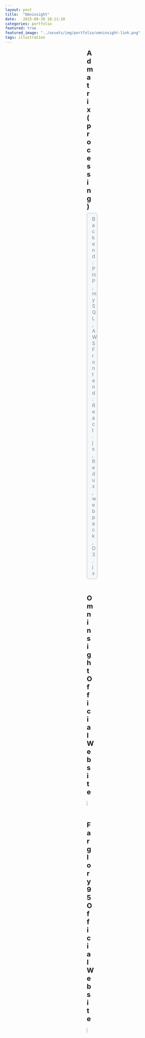 ```yaml
---
layout: post
title:  "Omninsight"
date:   2015-09-30 18:11:10
categories: portfolio
featured: true
featured_image: "../assets/img/portfolio/omninsight-link.png"
tags: illustration
---
```


<div style="padding: 0 15rem 4rem 15rem">
<ul class="task-list">
  <li id="Admatrix">
    <strong>Admatrix (processing)</strong>
    <ul class="task-info">
      <li>Backend: PHP, mySQL, AWS</li>
      <li>Frontend: React.js, Redux, webpack, D3.js</li>
    </ul>
  </li>

  <li id="Omninsight">
    <strong>Omninsight Official Website</strong>
    <!--<ul class="task-info">
      <li>Wordpress customized theme</li>
    </ul>-->
    <p class="article-section">    
      <a href="http://omninsight.io/"  target="_blank">
        <img src="../assets/img/portfolio/omninsight/omni_site.png">    
      </a>
    </p>
  </li>

  <li id="Farglory95">
    <strong>Farglory 95 Official Website</strong>
    <!--<ul class="task-info">
      <li>Wordpress customized theme</li>
    </ul>-->
    <p class="article-section">
      <a href="http://95rich.farglory-realty.com.tw/index.php/zh/index/"  target="_blank">
        <img src="../assets/img/portfolio/omninsight/farglory95.png">    
      </a>
    </p>
  </li>

  <!--<li id="GraceOptical">
    <strong>Grace Optical Official Website (processing)</strong></br>
    <ul class="task-info">
      <li>Wordpress customized theme</li>
    </ul>
    <p class="article-section">
    </p>
  </li>-->
</ul>
</div>

<style>
  .summery{
    margin-left: 2rem;
    font-size: 18px;
    margin-bottom: 2rem;
  }

  .task-list > li{
    margin-bottom: 3rem;
  }

  .task-list > li > strong{
    font-size: 22px;
  }  

  .task-info{
    font-size: 16px;
    list-style: none;
    padding: 0.5rem 1rem;
    margin: 0.5rem 0 1rem 0;
    color: lightslategray;
    border: 1px solid rgba(119,136,153, 0.6);
    border-radius: 5px;
    background: rgba(119,136,153, 0.05);
  }

  .task-info a{
    color: lightslategray;
    text-decoration: underline;
  }

  .task-info a:hover{
    color: lightcoral;
  }

  .article-section{
    margin: 1rem 0;
  }

  img{
    box-shadow: 0 0 5px #cccccc;
  }
</style>